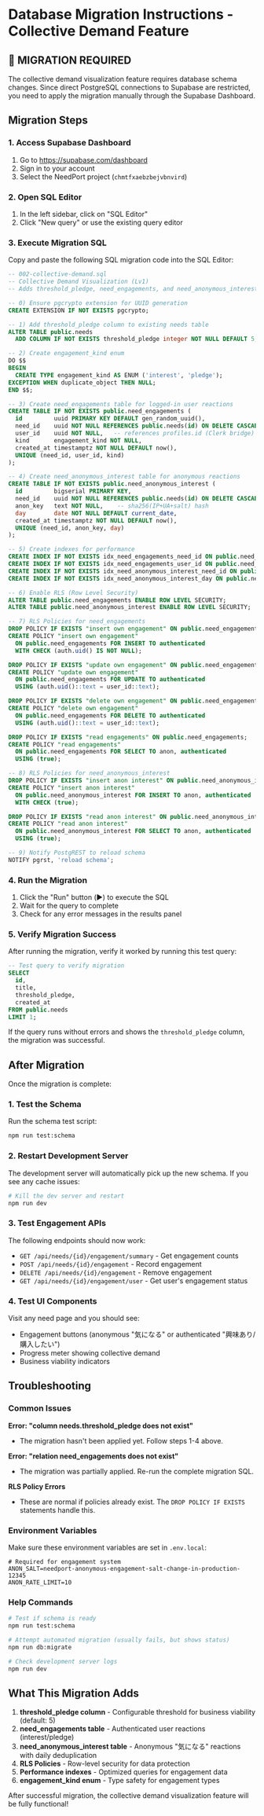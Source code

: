# Database Migration Instructions - Collective Demand Feature

## 🚨 MIGRATION REQUIRED

The collective demand visualization feature requires database schema changes. Since direct PostgreSQL connections to Supabase are restricted, you need to apply the migration manually through the Supabase Dashboard.

## Migration Steps

### 1. Access Supabase Dashboard
1. Go to https://supabase.com/dashboard
2. Sign in to your account
3. Select the NeedPort project (`chmtfxaebzbejvbnvird`)

### 2. Open SQL Editor
1. In the left sidebar, click on "SQL Editor"
2. Click "New query" or use the existing query editor

### 3. Execute Migration SQL

Copy and paste the following SQL migration code into the SQL Editor:

```sql
-- 002-collective-demand.sql
-- Collective Demand Visualization (Lv1)
-- Adds threshold_pledge, need_engagements, and need_anonymous_interest tables

-- 0) Ensure pgcrypto extension for UUID generation
CREATE EXTENSION IF NOT EXISTS pgcrypto;

-- 1) Add threshold_pledge column to existing needs table
ALTER TABLE public.needs
  ADD COLUMN IF NOT EXISTS threshold_pledge integer NOT NULL DEFAULT 5;

-- 2) Create engagement_kind enum
DO $$ 
BEGIN
  CREATE TYPE engagement_kind AS ENUM ('interest', 'pledge');
EXCEPTION WHEN duplicate_object THEN NULL;
END $$;

-- 3) Create need_engagements table for logged-in user reactions
CREATE TABLE IF NOT EXISTS public.need_engagements (
  id         uuid PRIMARY KEY DEFAULT gen_random_uuid(),
  need_id    uuid NOT NULL REFERENCES public.needs(id) ON DELETE CASCADE,
  user_id    uuid NOT NULL,   -- references profiles.id (Clerk bridge)
  kind       engagement_kind NOT NULL,
  created_at timestamptz NOT NULL DEFAULT now(),
  UNIQUE (need_id, user_id, kind)
);

-- 4) Create need_anonymous_interest table for anonymous reactions
CREATE TABLE IF NOT EXISTS public.need_anonymous_interest (
  id         bigserial PRIMARY KEY,
  need_id    uuid NOT NULL REFERENCES public.needs(id) ON DELETE CASCADE,
  anon_key   text NOT NULL,    -- sha256(IP+UA+salt) hash
  day        date NOT NULL DEFAULT current_date,
  created_at timestamptz NOT NULL DEFAULT now(),
  UNIQUE (need_id, anon_key, day)
);

-- 5) Create indexes for performance
CREATE INDEX IF NOT EXISTS idx_need_engagements_need_id ON public.need_engagements(need_id);
CREATE INDEX IF NOT EXISTS idx_need_engagements_user_id ON public.need_engagements(user_id);
CREATE INDEX IF NOT EXISTS idx_need_anonymous_interest_need_id ON public.need_anonymous_interest(need_id);
CREATE INDEX IF NOT EXISTS idx_need_anonymous_interest_day ON public.need_anonymous_interest(day);

-- 6) Enable RLS (Row Level Security)
ALTER TABLE public.need_engagements ENABLE ROW LEVEL SECURITY;
ALTER TABLE public.need_anonymous_interest ENABLE ROW LEVEL SECURITY;

-- 7) RLS Policies for need_engagements
DROP POLICY IF EXISTS "insert own engagement" ON public.need_engagements;
CREATE POLICY "insert own engagement"
  ON public.need_engagements FOR INSERT TO authenticated
  WITH CHECK (auth.uid() IS NOT NULL);

DROP POLICY IF EXISTS "update own engagement" ON public.need_engagements;
CREATE POLICY "update own engagement"
  ON public.need_engagements FOR UPDATE TO authenticated
  USING (auth.uid()::text = user_id::text);

DROP POLICY IF EXISTS "delete own engagement" ON public.need_engagements;
CREATE POLICY "delete own engagement"
  ON public.need_engagements FOR DELETE TO authenticated
  USING (auth.uid()::text = user_id::text);

DROP POLICY IF EXISTS "read engagements" ON public.need_engagements;
CREATE POLICY "read engagements"
  ON public.need_engagements FOR SELECT TO anon, authenticated
  USING (true);

-- 8) RLS Policies for need_anonymous_interest
DROP POLICY IF EXISTS "insert anon interest" ON public.need_anonymous_interest;
CREATE POLICY "insert anon interest"
  ON public.need_anonymous_interest FOR INSERT TO anon, authenticated
  WITH CHECK (true);

DROP POLICY IF EXISTS "read anon interest" ON public.need_anonymous_interest;
CREATE POLICY "read anon interest"
  ON public.need_anonymous_interest FOR SELECT TO anon, authenticated
  USING (true);

-- 9) Notify PostgREST to reload schema
NOTIFY pgrst, 'reload schema';
```

### 4. Run the Migration
1. Click the "Run" button (▶️) to execute the SQL
2. Wait for the query to complete
3. Check for any error messages in the results panel

### 5. Verify Migration Success

After running the migration, verify it worked by running this test query:

```sql
-- Test query to verify migration
SELECT 
  id, 
  title, 
  threshold_pledge,
  created_at 
FROM public.needs 
LIMIT 1;
```

If the query runs without errors and shows the `threshold_pledge` column, the migration was successful.

## After Migration

Once the migration is complete:

### 1. Test the Schema
Run the schema test script:
```bash
npm run test:schema
```

### 2. Restart Development Server
The development server will automatically pick up the new schema. If you see any cache issues:
```bash
# Kill the dev server and restart
npm run dev
```

### 3. Test Engagement APIs
The following endpoints should now work:
- `GET /api/needs/{id}/engagement/summary` - Get engagement counts
- `POST /api/needs/{id}/engagement` - Record engagement
- `DELETE /api/needs/{id}/engagement` - Remove engagement
- `GET /api/needs/{id}/engagement/user` - Get user's engagement status

### 4. Test UI Components
Visit any need page and you should see:
- Engagement buttons (anonymous "気になる" or authenticated "興味あり/購入したい")
- Progress meter showing collective demand
- Business viability indicators

## Troubleshooting

### Common Issues

**Error: "column needs.threshold_pledge does not exist"**
- The migration hasn't been applied yet. Follow steps 1-4 above.

**Error: "relation need_engagements does not exist"**
- The migration was partially applied. Re-run the complete migration SQL.

**RLS Policy Errors**
- These are normal if policies already exist. The `DROP POLICY IF EXISTS` statements handle this.

### Environment Variables

Make sure these environment variables are set in `.env.local`:

```env
# Required for engagement system
ANON_SALT=needport-anonymous-engagement-salt-change-in-production-12345
ANON_RATE_LIMIT=10
```

### Help Commands

```bash
# Test if schema is ready
npm run test:schema

# Attempt automated migration (usually fails, but shows status)
npm run db:migrate

# Check development server logs
npm run dev
```

## What This Migration Adds

1. **threshold_pledge column** - Configurable threshold for business viability (default: 5)
2. **need_engagements table** - Authenticated user reactions (interest/pledge)
3. **need_anonymous_interest table** - Anonymous "気になる" reactions with daily deduplication
4. **RLS Policies** - Row-level security for data protection
5. **Performance indexes** - Optimized queries for engagement data
6. **engagement_kind enum** - Type safety for engagement types

After successful migration, the collective demand visualization feature will be fully functional!